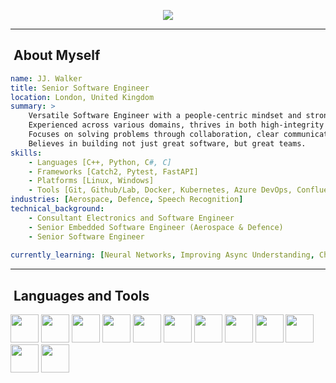 <p align='center'>
    <img src="https://capsule-render.vercel.app/api?type=waving&color=auto&height=200&section=header&text=JJ.%20WALKER&fontColor=ebdfc3&fontSize=45&animation=fadeIn&fontAlignY=34&desc=Software%20Engineer%20-%20C%2B%2B%2C%20Python&fontSize=9&descAlignY=49&descAlign=53"/>
</p>

---

<h2>&nbsp;About Myself</h2>

```yaml
name: JJ. Walker
title: Senior Software Engineer
location: London, United Kingdom
summary: >
    Versatile Software Engineer with a people-centric mindset and strong expertise in C++, Python, and C#.
    Experienced across various domains, thrives in both high-integrity systems and agile environments.
    Focuses on solving problems through collaboration, clear communication, and continuous improvement.
    Believes in building not just great software, but great teams.
skills:
    - Languages [C++, Python, C#, C]
    - Frameworks [Catch2, Pytest, FastAPI]
    - Platforms [Linux, Windows]
    - Tools [Git, Github/Lab, Docker, Kubernetes, Azure DevOps, Confluence, JIRA]
industries: [Aerospace, Defence, Speech Recognition]
technical_background:
    - Consultant Electronics and Software Engineer
    - Senior Embedded Software Engineer (Aerospace & Defence)
    - Senior Software Engineer
  
currently_learning: [Neural Networks, Improving Async Understanding, Chess]
```
  
---  

<h2>&nbsp;Languages and Tools</h2>
<p align="left">
  <img src="https://cdn.jsdelivr.net/gh/devicons/devicon@latest/icons/cplusplus/cplusplus-original.svg" width="45" height="45"/>
  <img src="https://cdn.jsdelivr.net/gh/devicons/devicon@latest/icons/python/python-original-wordmark.svg" width="45" height="45"/>
  <img src="https://cdn.jsdelivr.net/gh/devicons/devicon@latest/icons/c/c-original.svg" width="45" height="45"/>

  <img src="https://cdn.jsdelivr.net/gh/devicons/devicon@latest/icons/git/git-original.svg" width="45" height="45"/>  
  <img src="https://cdn.jsdelivr.net/gh/devicons/devicon@latest/icons/bash/bash-original.svg" width="45" height="45"/>
  <img src="https://cdn.jsdelivr.net/gh/devicons/devicon@latest/icons/cmake/cmake-original.svg" width="45" height="45"/>
  <img src="https://cdn.jsdelivr.net/gh/devicons/devicon@latest/icons/docker/docker-original.svg" width="45" height="45"/>
  <img src="https://cdn.jsdelivr.net/gh/devicons/devicon@latest/icons/linux/linux-original.svg" width="45" height="45"/>
  
  <img src="https://cdn.jsdelivr.net/gh/devicons/devicon@latest/icons/confluence/confluence-original-wordmark.svg" width="45" height="45"/>
  <img src="https://cdn.jsdelivr.net/gh/devicons/devicon@latest/icons/azuredevops/azuredevops-original.svg" width="45" height="45"/>
  <img src="https://cdn.jsdelivr.net/gh/devicons/devicon@latest/icons/github/github-original.svg" width="45" height="45"/>
  <img src="https://cdn.jsdelivr.net/gh/devicons/devicon@latest/icons/gitlab/gitlab-original.svg" width="45" height="45"/>           
</p>
